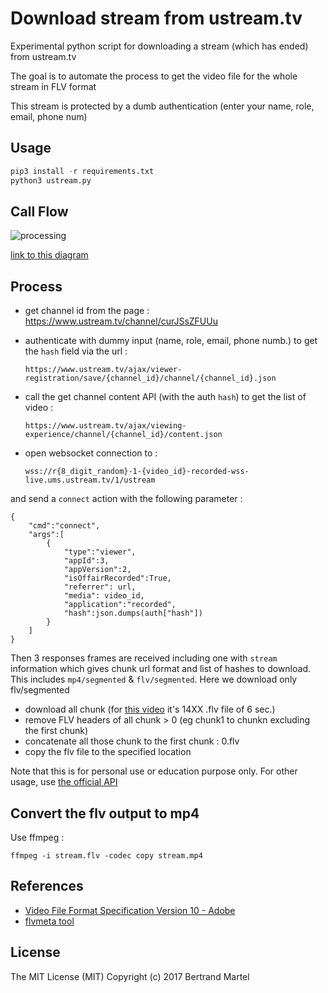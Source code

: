 # Download stream from ustream.tv

Experimental python script for downloading a stream (which has ended) from ustream.tv

The goal is to automate the process to get the video file for the whole stream in FLV format

This stream is protected by a dumb authentication (enter your name, role, email, phone num)

## Usage

```python
pip3 install -r requirements.txt
python3 ustream.py
```

## Call Flow

![processing](https://user-images.githubusercontent.com/5183022/32425330-9a66b3ba-c2b2-11e7-8c9c-4e693dd7b8c2.png)

[link to this diagram](https://bertrandmartel.github.io/callflow-workshop/?diagram_input=cHl0aG9uIHNjcmlwdC0%2BdXN0cmVhbS50dihodHRwcyk6IGdldCBjaGFubmVsIGlkIGZyb20gcHJvdmlkZWQgdXJsCnVzdHJlYW0udHYoaHR0cHMpLT5weXRob24gc2NyaXB0OiBodG1sIHJlc3BvbnNlCm5vdGUgb3ZlciBweXRob24gc2NyaXB0OiBzY3JhcCBjaGFubmVsX2lkIGZyb20gbWV0YSB0YWcKcHl0aG9uIHNjcmlwdC0%2BdXN0cmVhbS50dihodHRwcyk6IGF1dGhlbnRpY2F0ZSB3aXRoIGR1bW15IGlucHV0IChuYW1lLCBlbWFpbCkKdXN0cmVhbS50dihodHRwcyktPnB5dGhvbiBzY3JpcHQ6IHNlbmQgSlNPTiBoYXNoIHJlc3BvbnNlCnB5dGhvbiBzY3JpcHQtPnVzdHJlYW0udHYoaHR0cHMpOiBjYWxsIGdldCBjaGFubmVsIGNvbnRlbnQgQVBJCnVzdHJlYW0udHYoaHR0cHMpLT5weXRob24gc2NyaXB0OiBzZW5kIGNoYW5uZWwgZGF0YSBpbmNsdWRpbmcgbGlzdCBvZiB2aWRlbyBpZApweXRob24gc2NyaXB0LT51c3RyZWFtLnR2KHdlYnNvY2tldCk6IG9wZW4gd2Vic29ja2V0IGNvbm5lY3Rpb24KcHl0aG9uIHNjcmlwdC0%2BdXN0cmVhbS50dih3ZWJzb2NrZXQpOiBzZW5kIGNvbm5lY3QgY29tbWFuZAp1c3RyZWFtLnR2KHdlYnNvY2tldCktPnB5dGhvbiBzY3JpcHQ6IHJlY2VpdmUgSlNPTiBzdHJlYW0gaW5mb3JtYXRpb24gaW5jbHVkaW5nIGxpc3Qgb2YgaGFzaGVzCm5vdGUgb3ZlciBweXRob24gc2NyaXB0OiBwYXJ...iBoYXNoIHJlc3BvbnNlCnB5dGhvbiBzY3JpcHQtPnVzdHJlYW0udHYoaHR0cHMpOiBjYWxsIGdldCBjaGFubmVsIGNvbnRlbnQgQVBJCnVzdHJlYW0udHYoaHR0cHMpLT5weXRob24gc2NyaXB0OiBzZW5kIGNoYW5uZWwgZGF0YSBpbmNsdWRpbmcgbGlzdCBvZiB2aWRlbyBpZApweXRob24gc2NyaXB0LT51c3RyZWFtLnR2KHdlYnNvY2tldCk6IG9wZW4gd2Vic29ja2V0IGNvbm5lY3Rpb24KcHl0aG9uIHNjcmlwdC0%2BdXN0cmVhbS50dih3ZWJzb2NrZXQpOiBzZW5kIGNvbm5lY3QgY29tbWFuZAp1c3RyZWFtLnR2KHdlYnNvY2tldCktPnB5dGhvbiBzY3JpcHQ6IHJlY2VpdmUgSlNPTiBzdHJlYW0gaW5mb3JtYXRpb24gaW5jbHVkaW5nIGxpc3Qgb2YgaGFzaGVzCm5vdGUgb3ZlciBweXRob24gc2NyaXB0OiBwYXJhbGxlbCBkb3dubG9hZCBhbGwgRkxWIGNodW5rCm5vdGUgb3ZlciBweXRob24gc2NyaXB0OiByZW1vdmUgRkxWIGhlYWRlcnMgZnJvbSBjaHVua1sxLW5dCm5vdGUgb3ZlciBweXRob24gc2NyaXB0OiBjb25jYXQgRkxWIGNodW5rWzEtbl0gdG8gY2h1bmswCm5vdGUgb3ZlciBweXRob24gc2NyaXB0OiBjb3B5IGNodW5rMCB0byBvdXRwdXQuZmx2&diagram_theme=simple&ace_theme=github&config_view=vertical&window_size_options=%7B%22vertical%22%3A%7B%22width%22%3A1279%7D%2C%22horizontal%22%3A%7B%22height%22%3A301%7D%7D&title=download%20stream)

## Process 

* get channel id from the page : https://www.ustream.tv/channel/curJSsZFUUu
* authenticate with dummy input (name, role, email, phone numb.) to get the `hash` field via the url : 

    `https://www.ustream.tv/ajax/viewer-registration/save/{channel_id}/channel/{channel_id}.json`

* call the get channel content API (with the auth `hash`) to get the list of video : 

    `https://www.ustream.tv/ajax/viewing-experience/channel/{channel_id}/content.json`

* open websocket connection to :

    `wss://r{8_digit_random}-1-{video_id}-recorded-wss-live.ums.ustream.tv/1/ustream` 

and send a `connect` action with the following parameter : 

```
{
    "cmd":"connect",
    "args":[
        {
            "type":"viewer",
            "appId":3,
            "appVersion":2,
            "isOffairRecorded":True,
            "referrer": url,
            "media": video_id,
            "application":"recorded",
            "hash":json.dumps(auth["hash"])
        }
    ]
}
```
Then 3 responses frames are received including one with `stream` information which gives chunk url format and list of hashes to download. This includes `mp4/segmented` & `flv/segmented`. Here we download only flv/segmented
* download all chunk (for [this video](https://www.ustream.tv/channel/curJSsZFUUu) it's 14XX .flv file of 6 sec.)
* remove FLV headers of all chunk > 0 (eg chunk1 to chunkn excluding the first chunk)
* concatenate all those chunk to the first chunk : 0.flv
* copy the flv file to the specified location

Note that this is for personal use or education purpose only. For other usage, use [the official API](http://developers.ustream.tv/channel-api/)

## Convert the flv output to mp4 

Use ffmpeg : 

```
ffmpeg -i stream.flv -codec copy stream.mp4
```

## References

* [Video File Format Specification Version 10 - Adobe](https://www.google.fr/url?sa=t&rct=j&q=&esrc=s&source=web&cd=1&ved=0ahUKEwjfts6Xk6nXAhVILewKHbbFCOUQFggoMAA&url=https%3A%2F%2Fwww.adobe.com%2Fcontent%2Fdam%2Facom%2Fen%2Fdevnet%2Fflv%2Fvideo_file_format_spec_v10.pdf&usg=AOvVaw0wwfZyn48I7P4PNPwn736E)
* [flvmeta tool](https://github.com/noirotm/flvmeta)

## License 

The MIT License (MIT) Copyright (c) 2017 Bertrand Martel